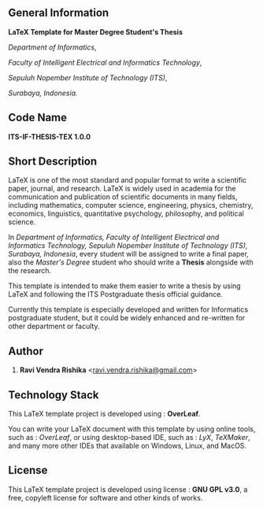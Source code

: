 ## General Information

**LaTeX Template for Master Degree Student's Thesis**

*Department of Informatics*,

*Faculty of Intelligent Electrical and Informatics Technology*,

*Sepuluh Nopember Institute of Technology (ITS)*,

*Surabaya, Indonesia.*


## Code Name

**ITS-IF-THESIS-TEX 1.0.0**
  

## Short Description

LaTeX is one of the most standard and popular format to write a scientific paper, journal, and research. LaTeX is widely used in academia for the communication and publication of scientific documents in many fields, including mathematics, computer science, engineering, physics, chemistry, economics, linguistics, quantitative psychology, philosophy, and political science.

In *Department of Informatics, Faculty of Intelligent Electrical and Informatics Technology, Sepuluh Nopember Institute of Technology (ITS), Surabaya, Indonesia*, every student will be assigned to write a final paper, also the *Master's Degree* student who should write a **Thesis** alongside with the research.

This template is intended to make them easier to write a thesis by using LaTeX and following the ITS Postgraduate thesis official guidance.

Currently this template is especially developed and written for Informatics postgraduate student, but it could be widely enhanced and re-written for other department or faculty.


## Author

1. **Ravi Vendra Rishika** <<ravi.vendra.rishika@gmail.com>>


## Technology Stack

This LaTeX template project is developed using : **OverLeaf**.

You can write your LaTeX document with this template by using online tools, such as : *OverLeaf*, or using desktop-based IDE, such as : *LyX*, *TeXMaker*, and many more other IDEs that available on Windows, Linux, and MacOS.

## License

This LaTeX template project is developed using license : **GNU GPL v3.0**, a free, copyleft license for software and other kinds of works.
